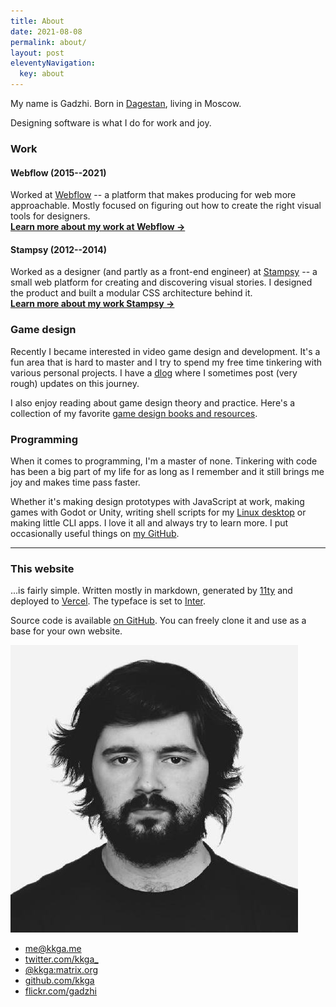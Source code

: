 ```yaml
---
title: About
date: 2021-08-08
permalink: about/
layout: post
eleventyNavigation:
  key: about
---
```


<div class="grid grid-cols-1 gap-8 md:grid-cols-6">

<div class="md:col-span-4">

<p class="text-xl">
My name is Gadzhi. Born in <a href="https://wikipedia.org/wiki/Dagestan">Dagestan</a>,
living in Moscow.
</p>

<p class="text-xl">
Designing software is what I do for work and joy.
</p>

### Work

#### Webflow (2015--2021)

Worked at [Webflow](https://webflow.com) -- a platform that makes producing for
web more approachable. Mostly focused on figuring out how to create the right
visual tools for designers.<br/>
**[Learn more about my work at Webflow ->](/webflow)**

#### Stampsy (2012--2014)

Worked as a designer (and partly as a front-end engineer) at
[Stampsy](https://stampsy.com) -- a small web platform for creating and
discovering visual stories. I designed the product and built a modular CSS
architecture behind it.<br/> **[Learn more about my work Stampsy ->](/stampsy)**

### Game design

Recently I became interested in video game design and development. It's a fun
area that is hard to master and I try to spend my free time tinkering with
various personal projects. I have a [dlog](/tags/dlog) where I sometimes post
(very rough) updates on this journey.

I also enjoy reading about game design theory and practice. Here's a collection
of my favorite [game design books and resources](/notes/gamedesign-resources).

### Programming

When it comes to programming, I'm a master of none. Tinkering with code has been
a big part of my life for as long as I remember and it still brings me joy and
makes time pass faster.

Whether it's making design prototypes with JavaScript at work, making games with
Godot or Unity, writing shell scripts for my
[Linux desktop](https://github.com/kkga/dotfiles) or making little CLI apps. I
love it all and always try to learn more. I put occasionally useful things on
[my GitHub](https://github.com/kkga).

---

### This website

...is fairly simple. Written mostly in markdown, generated by [11ty](https://www.11ty.dev/) and deployed to [Vercel](https://vercel.com/). The typeface is set to [Inter](https://rsms.me/inter/).

Source code is available [on GitHub](https://github.com/kkga/kkga). You can freely clone it and use as a base for your own website.

</div>

<div class="md:col-span-2">

<img class="w-32 md:w-full" src="/img/about/face.jpg" />

<ul class="my-4 list-none">
  <li><a href="mailto:me@kkga.me">me@kkga.me</a></li>
  <li><a href="https://twitter.com/kkga_">twitter.com/kkga_</a></li>
  <li><a href="https://matrix.to/#/@kkga:matrix.org">@kkga:matrix.org</a></li>
  <li><a href="https://github.com/kkga">github.com/kkga</a></li>
  <li><a href="https://flickr.com/gadzhi">flickr.com/gadzhi</a></li>
</ul>

</div>

</div>
